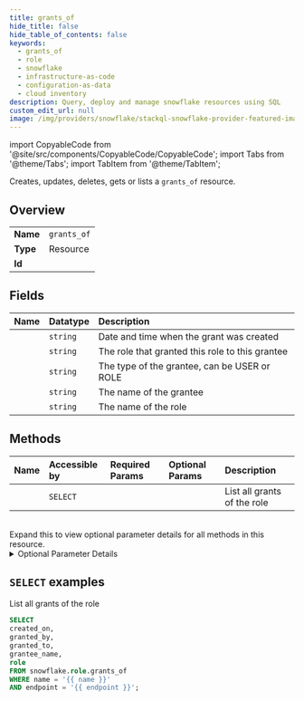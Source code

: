 ```yaml
---
title: grants_of
hide_title: false
hide_table_of_contents: false
keywords:
  - grants_of
  - role
  - snowflake
  - infrastructure-as-code
  - configuration-as-data
  - cloud inventory
description: Query, deploy and manage snowflake resources using SQL
custom_edit_url: null
image: /img/providers/snowflake/stackql-snowflake-provider-featured-image.png
---
```


import CopyableCode from '@site/src/components/CopyableCode/CopyableCode';
import Tabs from '@theme/Tabs';
import TabItem from '@theme/TabItem';

Creates, updates, deletes, gets or lists a <code>grants_of</code> resource.

## Overview
<table><tbody>
<tr><td><b>Name</b></td><td><code>grants_of</code></td></tr>
<tr><td><b>Type</b></td><td>Resource</td></tr>
<tr><td><b>Id</b></td><td><CopyableCode code="snowflake.role.grants_of" /></td></tr>
</tbody></table>

## Fields
| Name | Datatype | Description |
|:-----|:---------|:------------|
| <CopyableCode code="created_on" /> | `string` | Date and time when the grant was created |
| <CopyableCode code="granted_by" /> | `string` | The role that granted this role to this grantee |
| <CopyableCode code="granted_to" /> | `string` | The type of the grantee, can be USER or ROLE |
| <CopyableCode code="grantee_name" /> | `string` | The name of the grantee |
| <CopyableCode code="role" /> | `string` | The name of the role |

## Methods
| Name | Accessible by | Required Params | Optional Params | Description |
|:-----|:--------------|:----------------|:----------------|:------------|
| <CopyableCode code="list_grants_of" /> | `SELECT` | <CopyableCode code="name, endpoint" /> | <CopyableCode code="showLimit" /> | List all grants of the role |
<br />
Expand this to view optional parameter details for all methods in this resource.


<details>
<summary>Optional Parameter Details</summary>

| Name | Description | Type | Default |
|------|-------------|------|---------|
| <CopyableCode code="showLimit" /> | Query parameter to limit the maximum number of rows returned by a command. | `integer` | `-` |

</details>

## `SELECT` examples

List all grants of the role


```sql
SELECT
created_on,
granted_by,
granted_to,
grantee_name,
role
FROM snowflake.role.grants_of
WHERE name = '{{ name }}'
AND endpoint = '{{ endpoint }}';
```